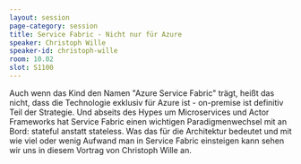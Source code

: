 ```yaml
---
layout: session
page-category: session
title: Service Fabric - Nicht nur für Azure
speaker: Christoph Wille
speaker-id: christoph-wille
room: 10.02
slot: S1100
---
```


Auch wenn das Kind den Namen "Azure Service Fabric" trägt, heißt das nicht, dass die Technologie exklusiv für Azure ist - on-premise ist definitiv Teil der Strategie. Und abseits des Hypes um Microservices und Actor Frameworks hat Service Fabric einen wichtigen Paradigmenwechsel mit an Bord: stateful anstatt stateless. Was das für die Architektur bedeutet und mit wie viel oder wenig Aufwand man in Service Fabric einsteigen kann sehen wir uns in diesem Vortrag von Christoph Wille an.
